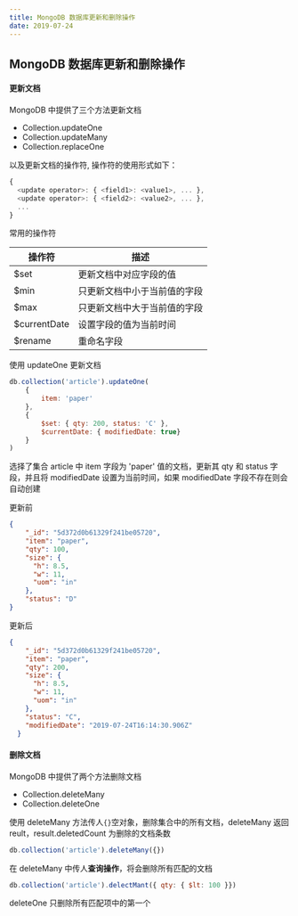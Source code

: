 ```yaml
---
title: MongoDB 数据库更新和删除操作
date: 2019-07-24
---
```



## MongoDB 数据库更新和删除操作



#### 更新文档

MongoDB 中提供了三个方法更新文档

- Collection.updateOne
- Collection.updateMany
- Collection.replaceOne

以及更新文档的操作符, 操作符的使用形式如下：
```js
{
  <update operator>: { <field1>: <value1>, ... },
  <update operator>: { <field2>: <value2>, ... },
  ...
}
```

常用的操作符

| 操作符 | 描述 |
|-------|------|
| $set  | 更新文档中对应字段的值 |
| $min  | 只更新文档中小于当前值的字段 |
| $max  | 只更新文档中大于当前值的字段 |
| $currentDate | 设置字段的值为当前时间 |
| $rename | 重命名字段 |

使用 updateOne 更新文档
```js
db.collection('article').updateOne(
    {
        item: 'paper'
    },
    {
        $set: { qty: 200, status: 'C' },
        $currentDate: { modifiedDate: true}
    }
)
```
选择了集合 article 中 item 字段为 'paper' 值的文档，更新其 qty 和 status 字段，并且将 modifiedDate 设置为当前时间，如果 modifiedDate 字段不存在则会自动创建

更新前
```json
{
    "_id": "5d372d0b61329f241be05720",
    "item": "paper",
    "qty": 100,
    "size": {
      "h": 8.5,
      "w": 11,
      "uom": "in"
    },
    "status": "D"
}
```
更新后
```json
{  
    "_id": "5d372d0b61329f241be05720",
    "item": "paper",
    "qty": 200,
    "size": {
      "h": 8.5,
      "w": 11,
      "uom": "in"
    },
    "status": "C",
    "modifiedDate": "2019-07-24T16:14:30.906Z"
  }
  ```


  

  #### 删除文档

 MongoDB 中提供了两个方法删除文档
 - Collection.deleteMany
 - Collection.deleteOne

 使用 deleteMany 方法传人`{}`空对象，删除集合中的所有文档，deleteMany 返回 reult，result.deletedCount 为删除的文档条数

```js
db.collection('article').deleteMany({})
```

在 deleteMany 中传人**查询操作**，将会删除所有匹配的文档
```js
db.collection('article').delectMant({ qty: { $lt: 100 }})
```

deleteOne 只删除所有匹配项中的第一个